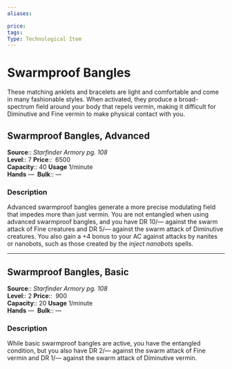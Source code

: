 ```yaml
---
aliases: 

price:  
tags: 
Type: Technological Item
---
```


# Swarmproof Bangles

These matching anklets and bracelets are light and comfortable and come in many fashionable styles. When activated, they produce a broad-spectrum field around your body that repels vermin, making it difficult for Diminutive and Fine vermin to make physical contact with you.  

## Swarmproof Bangles, Advanced

**Source**:: _Starfinder Armory pg. 108_  
**Level**:: 7
**Price**::  6500  
**Capacity**:: 40 **Usage** 1/minute  
**Hands** — 
**Bulk**:: —

### Description

Advanced swarmproof bangles generate a more precise modulating field that impedes more than just vermin. You are not entangled when using advanced swarmproof bangles, and you have DR 10/— against the swarm attack of Fine creatures and DR 5/— against the swarm attack of Diminutive creatures. You also gain a +4 bonus to your AC against attacks by nanites or nanobots, such as those created by the _inject nanobots_ spells.

---

## Swarmproof Bangles, Basic

**Source**:: _Starfinder Armory pg. 108_  
**Level**:: 2
**Price**::  900  
**Capacity**:: 20 **Usage** 1/minute  
**Hands** — 
**Bulk**:: —

### Description

While basic swarmproof bangles are active, you have the entangled condition, but you also have DR 2/— against the swarm attack of Fine vermin and DR 1/— against the swarm attack of Diminutive vermin.
